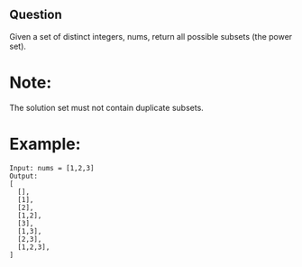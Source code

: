 ## Question
Given a set of distinct integers, nums, return all possible subsets (the power set).

# Note:
The solution set must not contain duplicate subsets.

# Example:
```
Input: nums = [1,2,3]
Output:
[
  [],
  [1],
  [2],
  [1,2],
  [3],
  [1,3],
  [2,3],
  [1,2,3],
]
```


